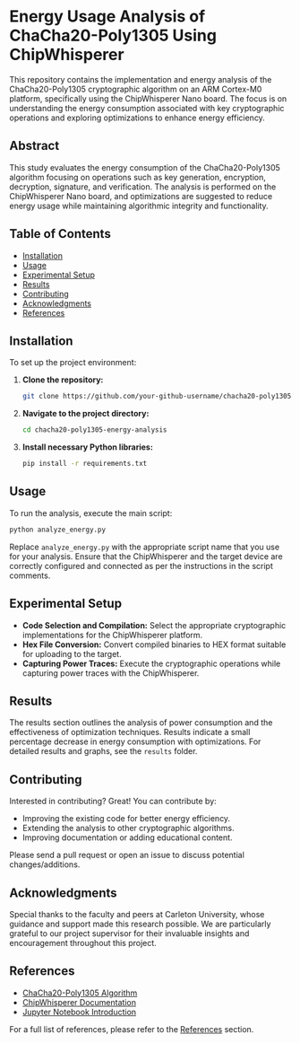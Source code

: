 # Energy Usage Analysis of ChaCha20-Poly1305 Using ChipWhisperer

This repository contains the implementation and energy analysis of the ChaCha20-Poly1305 cryptographic algorithm on an ARM Cortex-M0 platform, specifically using the ChipWhisperer Nano board. The focus is on understanding the energy consumption associated with key cryptographic operations and exploring optimizations to enhance energy efficiency.

## Abstract

This study evaluates the energy consumption of the ChaCha20-Poly1305 algorithm focusing on operations such as key generation, encryption, decryption, signature, and verification. The analysis is performed on the ChipWhisperer Nano board, and optimizations are suggested to reduce energy usage while maintaining algorithmic integrity and functionality.

## Table of Contents

- [Installation](#installation)
- [Usage](#usage)
- [Experimental Setup](#experimental-setup)
- [Results](#results)
- [Contributing](#contributing)
- [Acknowledgments](#acknowledgments)
- [References](#references)

## Installation

To set up the project environment:

1. **Clone the repository:**

   ```bash
   git clone https://github.com/your-github-username/chacha20-poly1305-energy-analysis.git
   ```

2. **Navigate to the project directory:**

   ```bash
   cd chacha20-poly1305-energy-analysis
   ```

3. **Install necessary Python libraries:**

   ```bash
   pip install -r requirements.txt
   ```

## Usage

To run the analysis, execute the main script:

```bash
python analyze_energy.py
```

Replace `analyze_energy.py` with the appropriate script name that you use for your analysis. Ensure that the ChipWhisperer and the target device are correctly configured and connected as per the instructions in the script comments.

## Experimental Setup

- **Code Selection and Compilation:** Select the appropriate cryptographic implementations for the ChipWhisperer platform.
- **Hex File Conversion:** Convert compiled binaries to HEX format suitable for uploading to the target.
- **Capturing Power Traces:** Execute the cryptographic operations while capturing power traces with the ChipWhisperer.

## Results

The results section outlines the analysis of power consumption and the effectiveness of optimization techniques. Results indicate a small percentage decrease in energy consumption with optimizations. For detailed results and graphs, see the `results` folder.

## Contributing

Interested in contributing? Great! You can contribute by:

- Improving the existing code for better energy efficiency.
- Extending the analysis to other cryptographic algorithms.
- Improving documentation or adding educational content.

Please send a pull request or open an issue to discuss potential changes/additions.

## Acknowledgments

Special thanks to the faculty and peers at Carleton University, whose guidance and support made this research possible. We are particularly grateful to our project supervisor for their invaluable insights and encouragement throughout this project.

## References

- [ChaCha20-Poly1305 Algorithm](https://datatracker.ietf.org/doc/html/rfc8439)
- [ChipWhisperer Documentation](https://rtfm.newae.com/Capture/ChipWhisperer-Nano/)
- [Jupyter Notebook Introduction](https://jupyter-notebook-beginner-guide.readthedocs.io/en/latest/what_is_jupyter.html)

For a full list of references, please refer to the [References](#references) section.
```
